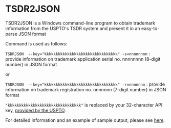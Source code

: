 # TSDR2JSON

TSDR2JSON is a Windows command-line program to obtain trademark information from the USPTO's TSDR system and present it in an easy-to-parse JSON format

Command is used as follows:

`TSDRJSON  --key="kkkkkkkkkkkkkkkkkkkkkkkkkkkkkkkk" -s=nnnnnnnn` : provide information on trademark application serial no. nnnnnnnn (8-digit number) in JSON format

or

`TSDRJSON  --key="kkkkkkkkkkkkkkkkkkkkkkkkkkkkkkkk" -r=nnnnnnn` : provide information on trademark registration no. nnnnnnn (7-digit number) in JSON format

`"kkkkkkkkkkkkkkkkkkkkkkkkkkkkkkkk"` is replaced by your 32-character API key, [provided by the USPTO](https://developer.uspto.gov/api-catalog/tsdr-data-api).


For detailed information and an example of sample output, please see [here](https://github.com/codingatty/TSDR2JSON/blob/master/DOC.md).
